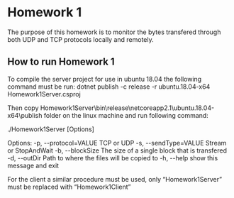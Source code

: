 # Homework 1

The purpose of this homework is to monitor the bytes transfered through both UDP and TCP protocols locally and remotely.

## How to run Homework 1

To compile the server project for use in ubuntu 18.04 the following command must be run:
dotnet publish -c release -r ubuntu.18.04-x64 Homework1Server.csproj

Then copy Homework1Server\bin\release\netcoreapp2.1\ubuntu.18.04-x64\publish folder on the linux machine and run following command:

./Homework1Server [Options]

Options:
  -p, --protocol=VALUE       TCP or UDP
  -s, --sendType=VALUE       Stream or StopAndWait
  -b, --blockSize            The size of a single block that is transfered
  -d, --outDir               Path to where the files will be copied to
  -h, --help                 show this message and exit

For the client a similar procedure must be used, only “Homework1Server” must be replaced with “Homework1Client”

